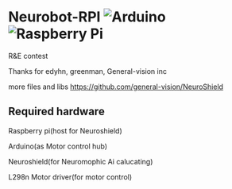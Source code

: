 # Neurobot-RPI ![Arduino](https://img.shields.io/badge/Arduino-00979D?style=flat-square&logo=Arduino&logoColor=white) ![Raspberry Pi](https://img.shields.io/badge/RaspberryPi-C51A4A?style=flat-square&logo=Raspberry-Pi&logoColor=white)

R&amp;E contest

Thanks for edyhn, greenman, General-vision inc

more files and libs 
https://github.com/general-vision/NeuroShield


Required hardware
-----------------

Raspberry pi(host for Neuroshield)

Arduino(as Motor control hub)

Neuroshield(for Neuromophic Ai calucating)

L298n Motor driver(for motor control)
